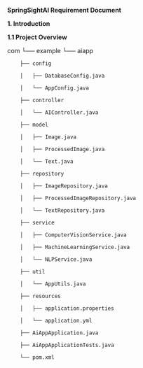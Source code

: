 ****SpringSightAI Requirement Document****

**1. Introduction**

**1.1 Project Overview**


com
└── example
    └── aiapp
    
        ├── config
        
        │   ├── DatabaseConfig.java
        
        │   └── AppConfig.java
        
        ├── controller
        
        │   └── AIController.java
        
        ├── model
        
        │   ├── Image.java
        
        │   ├── ProcessedImage.java
        
        │   └── Text.java
        
        ├── repository
        
        │   ├── ImageRepository.java
        
        │   ├── ProcessedImageRepository.java
        
        │   └── TextRepository.java
        
        ├── service
        
        │   ├── ComputerVisionService.java
        
        │   ├── MachineLearningService.java
        
        │   └── NLPService.java
        
        ├── util
        
        │   └── AppUtils.java
        
        ├── resources
        
        │   ├── application.properties
        
        │   └── application.yml
        
        ├── AiAppApplication.java
        
        ├── AiAppApplicationTests.java
        
        └── pom.xml
